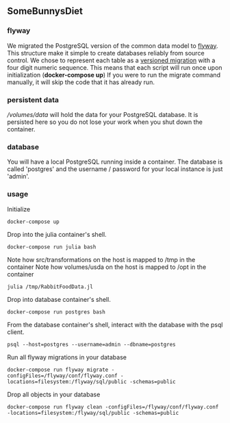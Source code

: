 ## SomeBunnysDiet

### flyway
We migrated the PostgreSQL version of the common data model to [flyway](https://flywaydb.org/).  This structure make it simple to create databases reliably from source control.  We chose to represent each table as a [versioned migration](https://flywaydb.org/documentation/concepts/migrations#versioned-migrations) with a four digit numeric sequence.  This means that each script will run once upon initialization (__docker-compose up__) If you were to run the migrate command manually, it will skip the code that it has already run.

### persistent data
_/volumes/data_ will hold the data for your PostgreSQL database.  It is persisted here so you do not lose your work when you shut down the container.

### database
You will have a local PostgreSQL running inside a container.  The database is called 'postgres' and the username / password for your local instance is just 'admin'.

### usage

Initialize

```
docker-compose up
```

Drop into the julia container's shell.
```
docker-compose run julia bash
```

Note how src/transformations on the host is mapped to /tmp in the container
Note how volumes/usda on the host is mapped to /opt in the container
```
julia /tmp/RabbitFoodData.jl
```


Drop into database container's shell.
```
docker-compose run postgres bash
```

From the database container's shell, interact with the database with the psql client.
```
psql --host=postgres --username=admin --dbname=postgres
```

Run all flyway migrations in your database
```
docker-compose run flyway migrate -configFiles=/flyway/conf/flyway.conf -locations=filesystem:/flyway/sql/public -schemas=public
```

Drop all objects in your database
```
docker-compose run flyway clean -configFiles=/flyway/conf/flyway.conf -locations=filesystem:/flyway/sql/public -schemas=public
```
